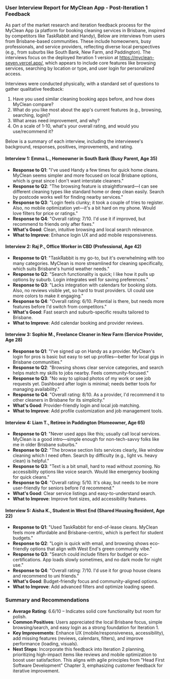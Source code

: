 ### User Interview Report for MyClean App - Post-Iteration 1 Feedback

As part of the market research and iteration feedback process for the MyClean App (a platform for booking cleaning services in Brisbane, inspired by competitors like TaskRabbit and Handy), Below are interviews from users from Brisbane-based communities. These include homeowners, busy professionals, and service providers, reflecting diverse local perspectives (e.g., from suburbs like South Bank, New Farm, and Paddington). The interviews focus on the deployed Iteration 1 version at https://myclean-seven.vercel.app/, which appears to include core features like browsing services, searching by location or type, and user login for personalized access.

Interviews were conducted physically, with a standard set of questions to gather qualitative feedback:
1. Have you used similar cleaning booking apps before, and how does MyClean compare?
2. What do you like most about the app's current features (e.g., browsing, searching, login)?
3. What areas need improvement, and why?
4. On a scale of 1-10, what's your overall rating, and would you use/recommend it?

Below is a summary of each interview, including the interviewee's background, responses, positives, improvements, and rating.

#### Interview 1: Emma L., Homeowner in South Bank (Busy Parent, Age 35)
- **Response to Q1**: "I've used Handy a few times for quick home cleans. MyClean seems simpler and more focused on local Brisbane options, which is great since I don't want interstate cleaners."
- **Response to Q2**: "The browsing feature is straightforward—I can see different cleaning types like standard home or deep clean easily. Search by postcode works well for finding nearby services."
- **Response to Q3**: "Login feels clunky; it took a couple of tries to register. Also, no mobile optimization yet—it's a bit hard on my phone. Would love filters for price or ratings."
- **Response to Q4**: "Overall rating: 7/10. I'd use it if improved, but recommend to friends only after fixes."
- **What's Good**: Clean, intuitive browsing and local search relevance.
- **What to Improve**: Enhance login UX and add mobile responsiveness.

#### Interview 2: Raj P., Office Worker in CBD (Professional, Age 42)
- **Response to Q1**: "TaskRabbit is my go-to, but it's overwhelming with too many categories. MyClean is more streamlined for cleaning specifically, which suits Brisbane's humid weather needs."
- **Response to Q2**: "Search functionality is quick; I like how it pulls up options by suburb. Login integrates well for saving preferences."
- **Response to Q3**: "Lacks integration with calendars for booking slots. Also, no reviews visible yet, so hard to trust providers. UI could use more colors to make it engaging."
- **Response to Q4**: "Overall rating: 6/10. Potential is there, but needs more features before I'd switch from competitors."
- **What's Good**: Fast search and suburb-specific results tailored to Brisbane.
- **What to Improve**: Add calendar booking and provider reviews.

#### Interview 3: Sophie M., Freelance Cleaner in New Farm (Service Provider, Age 28)
- **Response to Q1**: "I've signed up on Handy as a provider. MyClean's login for pros is basic but easy to set up profiles—better for local gigs in Brisbane communities."
- **Response to Q2**: "Browsing shows clear service categories, and search helps match my skills to jobs nearby. Feels community-focused."
- **Response to Q3**: "No way to upload photos of my work or see job requests yet. Dashboard after login is minimal; needs better tools for managing availability."
- **Response to Q4**: "Overall rating: 8/10. As a provider, I'd recommend it to other cleaners in Brisbane for its simplicity."
- **What's Good**: Provider-friendly login and local job matching.
- **What to Improve**: Add profile customization and job management tools.

#### Interview 4: Liam T., Retiree in Paddington (Homeowner, Age 65)
- **Response to Q1**: "Never used apps like this; usually call local services. MyClean is a good intro—simple enough for non-tech-savvy folks like me in older Brisbane suburbs."
- **Response to Q2**: "The browse section lists services clearly, like window cleaning which I need often. Search by difficulty (e.g., light vs. heavy clean) is helpful."
- **Response to Q3**: "Text is a bit small, hard to read without zooming. No accessibility options like voice search. Would like emergency booking for quick cleans."
- **Response to Q4**: "Overall rating: 5/10. It's okay, but needs to be more user-friendly for seniors before I'd recommend."
- **What's Good**: Clear service listings and easy-to-understand search.
- **What to Improve**: Improve font sizes, add accessibility features.

#### Interview 5: Aisha K., Student in West End (Shared Housing Resident, Age 22)
- **Response to Q1**: "Used TaskRabbit for end-of-lease cleans. MyClean feels more affordable and Brisbane-centric, which is perfect for student budgets."
- **Response to Q2**: "Login is quick with email, and browsing shows eco-friendly options that align with West End's green community vibe."
- **Response to Q3**: "Search could include filters for budget or eco-certifications. App loads slowly sometimes, and no dark mode for night use."
- **Response to Q4**: "Overall rating: 7/10. I'd use it for group house cleans and recommend to uni friends."
- **What's Good**: Budget-friendly focus and community-aligned options.
- **What to Improve**: Add advanced filters and optimize loading speed.

### Summary and Recommendations
- **Average Rating**: 6.6/10 – Indicates solid core functionality but room for polish.
- **Common Positives**: Users appreciated the local Brisbane focus, simple browsing/search, and easy login as a strong foundation for Iteration 1.
- **Key Improvements**: Enhance UX (mobile/responsiveness, accessibility), add missing features (reviews, calendars, filters), and improve performance (loading, visuals).
- **Next Steps**: Incorporate this feedback into Iteration 2 planning, prioritizing high-impact items like reviews and mobile optimization to boost user satisfaction. This aligns with agile principles from "Head First Software Development" Chapter 3, emphasizing customer feedback for iterative improvement.
